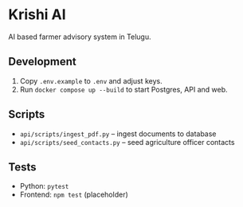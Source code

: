 # Krishi AI

AI based farmer advisory system in Telugu.

## Development

1. Copy `.env.example` to `.env` and adjust keys.
2. Run `docker compose up --build` to start Postgres, API and web.

## Scripts
- `api/scripts/ingest_pdf.py` – ingest documents to database
- `api/scripts/seed_contacts.py` – seed agriculture officer contacts

## Tests

- Python: `pytest`
- Frontend: `npm test` (placeholder)
